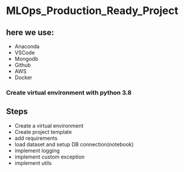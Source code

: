 # MLOps_Production_Ready_Project

## here we use:
- Anaconda
- VSCode
- Mongodb
- Github
- AWS
- Docker

### Create virtual environment with python 3.8

## Steps
- Create a virtual environment
- Create project template
- add requirements
- load dataset and setup DB connection(notebook)
- implement logging
- implement custom exception
- implement utils